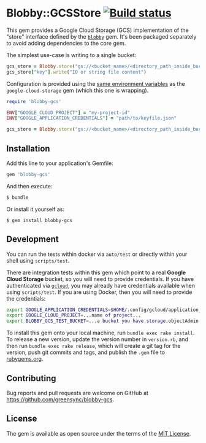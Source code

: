 # Blobby::GCSStore [![Build status](https://badge.buildkite.com/3a10d87beff89aab18d733ccd5fb3080e76020079c00ebdaab.svg)](https://buildkite.com/gs/blobby-gcs)

This gem provides a Google Cloud Storage (GCS) implementation of the "store" interface defined by the [`blobby`](https://github.com/realestate-com-au/blobby) gem. It's been packaged separately to avoid adding dependencies to the core gem.

The simplest use-case is writing to a single bucket:

```ruby
gcs_store = Blobby.store("gs://<bucket_name>/<directory_path_inside_bucket>")
gcs_store["key"].write("IO or string file content")
```

Configuration is provided using the [same environment variables](https://googleapis.dev/ruby/google-cloud-storage/latest/file.AUTHENTICATION.html) as the `google-cloud-storage` gem (which this one is wrapping).

```ruby
require 'blobby-gcs'

ENV["GOOGLE_CLOUD_PROJECT"] = "my-project-id"
ENV["GOOGLE_APPLICATION_CREDENTIALS"] = "path/to/keyfile.json"

gcs_store = Blobby.store("gs://<bucket_name>/<directory_path_inside_bucket>")
```

## Installation

Add this line to your application's Gemfile:

```ruby
gem 'blobby-gcs'
```

And then execute:

```bash
$ bundle
```

Or install it yourself as:

```
$ gem install blobby-gcs
```

## Development

You can run the tests within docker via `auto/test` or directly within your shell using `scripts/test`.

There are integration tests within this gem which point to a real **Google Cloud Storage** bucket, so you will need to provide credentials. If you have authenticated via [`gcloud`](https://cloud.google.com/sdk/gcloud/), you may already have credentials available when using `scripts/test`. If you are using Docker, then you will need to provide the credentials:

```bash
export GOOGLE_APPLICATION_CREDENTIALS=$HOME/.config/gcloud/application_default_credentials.json
export GOOGLE_CLOUD_PROJECT=...name of project...
export BLOBBY_GCS_TEST_BUCKET=...a bucket you have storage.objectAdmin access to...
```

To install this gem onto your local machine, run `bundle exec rake install`. To release a new version, update the version number in `version.rb`, and then run `bundle exec rake release`, which will create a git tag for the version, push git commits and tags, and publish the `.gem` file to [rubygems.org](https://rubygems.org).

## Contributing

Bug reports and pull requests are welcome on GitHub at https://github.com/greensync/blobby-gcs.

## License

The gem is available as open source under the terms of the [MIT License](https://opensource.org/licenses/MIT).
